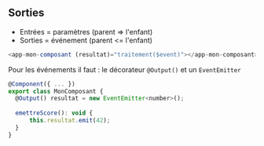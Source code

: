 ## Sorties

* Entrées = paramètres (parent => l'enfant)
* Sorties = événement (parent <= l'enfant)

```javascript
<app-mon-composant (resultat)="traitement($event)"></app-mon-composant>
```

Pour les événements il faut : le décorateur `@Output()` et un `EventEmitter`

```javascript
@Component({ ... })
export class MonComposant {
  @Output() resultat = new EventEmitter<number>();
  
  emettreScore(): void {
      this.resultat.emit(42);
  }
}
```
